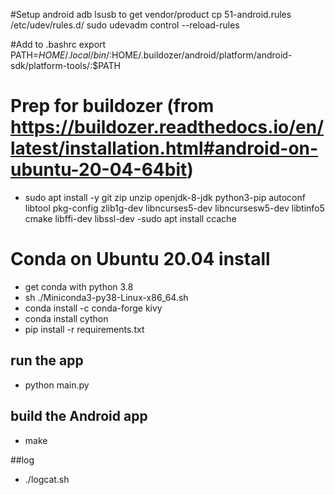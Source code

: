 #Setup android adb
lsusb  to get vendor/product
cp 51-android.rules /etc/udev/rules.d/
sudo udevadm control --reload-rules

#Add to .bashrc
export PATH=$HOME/.local/bin/:$HOME/.buildozer/android/platform/android-sdk/platform-tools/:$PATH

# Prep for buildozer (from https://buildozer.readthedocs.io/en/latest/installation.html#android-on-ubuntu-20-04-64bit)
- sudo apt install -y git zip unzip openjdk-8-jdk python3-pip autoconf libtool pkg-config zlib1g-dev libncurses5-dev libncursesw5-dev libtinfo5 cmake libffi-dev libssl-dev
-sudo apt install ccache

# Conda on Ubuntu 20.04 install
 - get conda with python 3.8
 - sh ./Miniconda3-py38-Linux-x86_64.sh
 - conda install -c conda-forge kivy
 - conda install cython
 - pip install -r  requirements.txt

## run the app
- python main.py

## build the Android app
 - make

##log
 - ./logcat.sh

